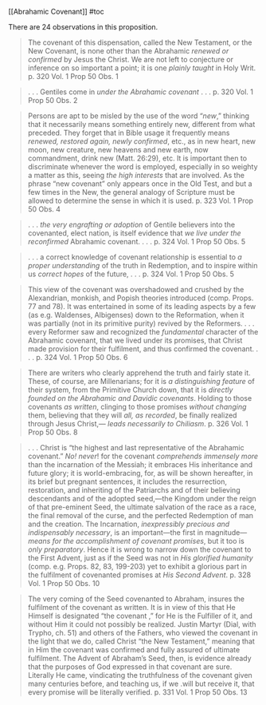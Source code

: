 [[Abrahamic Covenant]]
#toc 

There are 24 observations in this proposition.

>The covenant of this dispensation, called the New Testament, or the New Covenant, is none other than the Abrahamic *renewed or confirmed* by Jesus the Christ. We are not left to conjecture or inference on so important a point; it is one *plainly taught* in Holy Writ.
>p. 320 Vol. 1 Prop 50 Obs. 1

>. . . Gentiles come in *under the Abrahamic covenant* . . .
>p. 320 Vol. 1 Prop 50 Obs. 2

>Persons are apt to be misled by the use of the word “*new*,” thinking that it necessarily means something entirely new, different from what preceded. They forget that in Bible usage it frequently means *renewed, restored again, newly confirmed*, etc., as in new heart, new moon, new creature, new heavens and new earth, now commandment, drink new (Matt. 26:29), etc. It is important then to discriminate whenever the word is employed, especially in so weighty a matter as this, seeing *the high interests* that are involved. As the phrase “new covenant” only appears once in the Old Test, and but a few times in the New, the general analogy of Scripture must be allowed to determine the sense in which it is used.
>p. 323 Vol. 1 Prop 50 Obs. 4

>. . . *the very engrafting or adoption* of Gentile believers into the covenanted, elect nation, is itself evidence that *we live under the reconfirmed* Abrahamic covenant. . . .
>p. 324 Vol. 1 Prop 50 Obs. 5

>. . . a correct knowledge of covenant relationship is essential to *a proper understanding* of the truth in Redemption, and to inspire within us *correct hopes* of the future, . . .
>p. 324 Vol. 1 Prop 50 Obs. 5

>This view of the covenant was overshadowed and crushed by the Alexandrian, monkish, and Popish theories introduced (comp. Props. 77 and 78). It was entertained in some of its leading aspects by a few (as e.g. Waldenses, Albigenses) down to the Reformation, when it was partially (not in its primitive purity) revived by the Reformers. 
>. . . every Reformer saw and recognized the *fundamental* character of the Abrahamic covenant, that we lived under its promises, that Christ made provision for their fulfilment, and thus confirmed the covenant. . . .
>p. 324 Vol. 1 Prop 50 Obs. 6

>There are writers who clearly apprehend the truth and fairly state it. These, of course, are Millenarians; for it is *a distinguishing feature* of their system, from the Primitive Church down, that it is *directly founded on the Abrahamic and Davidic covenants*. Holding to those covenants *as written*, clinging to those promises *without changing* them, believing that they will *all, as recorded*, be finally realized through Jesus Christ,— *leads necessarily to Chiliasm*.
>p. 326 Vol. 1 Prop 50 Obs. 8

>. . . Christ is “the highest and last representative of the Abrahamic covenant.” *No! never*! for the covenant *comprehends immensely more* than the incarnation of the Messiah; it embraces His inheritance and future glory; it is world-embracing, for, as will be shown hereafter, in its brief but pregnant sentences, it includes the resurrection, restoration, and inheriting of the Patriarchs and of their believing descendants and of the adopted seed,—the Kingdom under the reign of that pre-eminent Seed, the ultimate salvation of the race as a race, the final removal of the curse, and the perfected Redemption of man and the creation. The Incarnation, *inexpressibly precious and indispensably necessary*, is an important—the first in magnitude— *means for the accomplishment of covenant promises*, but it too is *only preparatory*. Hence it is wrong to narrow down the covenant to the First Advent, just as if the Seed was not in *His glorified humanity* (comp. e.g. Props. 82, 83, 199-203) yet to exhibit a glorious part in the fulfilment of covenanted promises at *His Second Advent*.
>p. 328 Vol. 1 Prop 50 Obs. 10

>The very coming of the Seed covenanted to Abraham, insures the fulfilment of the covenant as written. It is in view of this that He Himself is designated “the covenant ,” for He is the Fulfiller of it, and without Him it could not possibly be realized. Justin Martyr (Dial, with Trypho, ch. 51) and others of the Fathers, who viewed the covenant in the light that we do, called Christ “the New Testament,” meaning that in Him the covenant was confirmed and fully assured of ultimate fulfilment. The Advent of Abraham’s Seed, then, is evidence already that the purposes of God expressed in that covenant are sure. Literally He came, vindicating the truthfulness of the covenant given many centuries before, and teaching us, if we .will but receive it, that every promise will be literally verified.
>p. 331 Vol. 1 Prop 50 Obs. 13









